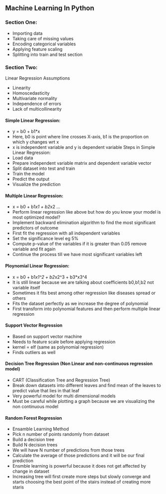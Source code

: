 ## Machine Learning In Python

### Section One:
- Importing data
- Taking care of missing values
- Encoding categorical variables
- Applying feature scaling
- Splitting into train and test section

### Section Two: 
Linear Regression Assumptions
- Linearity
- Homoscedasticity
- Multivariate normality
- Independence of errors
- Lack of multicollinearity
#### Simple Linear Regression:
- y = b0 + b1*x
- Here, b0 is point where line crosses X-axis, b1 is the proportion on which y changes wrt x
- x is independent variable and y is dependent variable
Steps in Simple Linear Regression:
- Load data
- Prepare independent variable matrix and dependent variable vector
- Split dataset into test and train
- Train the model
- Predict the output
- Visualize the prediction 

#### Multiple Linear Regression:
- x = b0 + b1*x1 + b2*x2 ...
- Perform linear regression like above but how do you know your model is most optimized model?
- Implement backward elimination algorithm to find the most significant predictors of outcome 
- First fit the regression with all independent variables
- Set the significance level eg 5%
- Compute p-value of the variables if it is greater than 0.05 remove variable and fit again
- Continue the process till we have most significant variables left

#### Ploynomial Linear Regression:
- x = b0 + b1*x1^2 + b2*x2^3 + b3*x3^4
- It is still linear because we are talking about coefficients b0,b1,b2 not variable itself
- Sometimes it fits best among other regression like diseases spread or others
- Fits the dataset perfectly as we increase the degree of polynomial
- First transform into polynomial features and then perform multiple linear regression

#### Support Vector Regression
- Based on support vector machine
- Needs to feature scale before applying regression
- kernel = elf (same as polynomial regression)
- Finds outliers as well 

#### Decision Tree Regression (Non Linear and non-continuous regression model)
- CART (Classification Tree and Regression Tree)
- Break down datasets into different leaves and find mean of the leaves to predict value that lies in that leaf
- Very powerful model for multi dimensional models
- Must be careful while plotting a graph because we are visualizing the non continuous model

#### Random Forest Regression
- Ensamble Learning Method
- Pick n number of points randomly from dataset
- Build a decision tree
- Build N decision trees
- We will have N number of predictions from those trees
- Calculate the average of those predictions and it will be our final prediction
- Ensmble learning is powerful because it does not get affected by change in dataset
- Increasing tree will first create more steps but slowly converge and starts choosing the best point of the stairs instead of creating more staris


